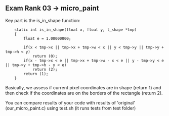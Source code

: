 ## Exam Rank 03 -> micro_paint

Key part is the is_in_shape function:

```
    static int is_in_shape(float x, float y, t_shape *tmp)
    {
        float e = 1.00000000;
    
        if(x < tmp->x || tmp->x + tmp->w < x || y < tmp->y || tmp->y + tmp->h < y)
            return (0);
        if(x - tmp->x < e || tmp->x + tmp->w - x < e || y - tmp->y < e || tmp->y + tmp->h - y < e)
            return (2);
        return (1);
    }
```
Basically, we assess if current pixel coordinates are in shape (return 1) and then check if the coordinates are on the borders of the rectangle (return 2).

You can compare results of your code with results of 'original' (our_micro_paint.c) using test.sh (it runs tests from test folder)